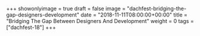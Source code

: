 +++
showonlyimage = true
draft = false
image = "dachfest-bridging-the-gap-designers-development"
date = "2018-11-11T08:00:00+00:00"
title = "Bridging The Gap Between Designers And Development"
weight = 0
tags = ["dachfest-18"]
+++

